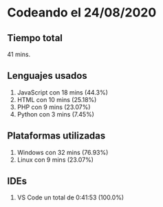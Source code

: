 # Codeando el 24/08/2020

## Tiempo total
41 mins.

## Lenguajes usados
1. JavaScript con 18 mins (44.3%)
1. HTML con 10 mins (25.18%)
1. PHP con 9 mins (23.07%)
1. Python con 3 mins (7.45%)

## Plataformas utilizadas
1. Windows con 32 mins (76.93%)
1. Linux con 9 mins (23.07%)

## IDEs
1. VS Code un total de 0:41:53 (100.0%)
